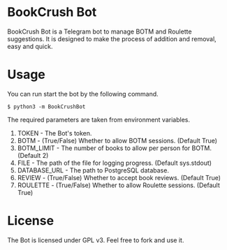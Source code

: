 # BookCrush Bot

BookCrush Bot is a Telegram bot to manage BOTM and Roulette suggestions. It is designed to make the process of addition and removal, easy and quick.

# Usage

You can run start the bot by the following command.

    $ python3 -m BookCrushBot

The required parameters are taken from environment variables.
 1. TOKEN - The Bot's token.
 2. BOTM - (True/False) Whether to allow BOTM sessions. (Default True)
 3. BOTM_LIMIT - The number of books to allow per person for BOTM. (Default 2)
 4. FILE - The path of the file for logging progress. (Default sys.stdout)
 5. DATABASE_URL - The path to PostgreSQL database.
 6. REVIEW - (True/False) Whether to accept book reviews. (Default True)
 7. ROULETTE - (True/False) Whether to allow Roulette sessions. (Default True)

# License

The Bot is licensed under GPL v3. Feel free to fork and use it.
